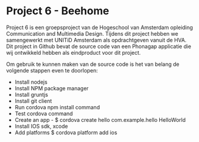 # Project 6 - Beehome

Project 6 is een groepsproject van de Hogeschool van Amsterdam opleiding Communication and Multimedia Design.
Tijdens dit project hebben we samengewerkt met UNITiD Amsterdam als opdrachtgeven vanuit de HVA.
Dit project in Github bevat de source code van een Phonagap applicatie die wij ontwikkeld hebben als eindproduct voor dit project.

Om gebruik te kunnen maken van de source code is het van belang de volgende stappen even te doorlopen:
* Install nodejs
* Install NPM package manager
* Install gruntjs
* Install git client
* Run cordova npm install command
* Test cordova command
* Create an app - $ cordova create hello com.example.hello HelloWorld
* Install IOS sdk, xcode
* Add platforms $ cordova platform add ios